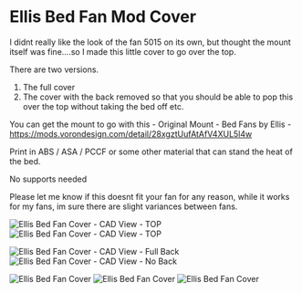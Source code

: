 
# Ellis Bed Fan Mod Cover

I didnt really like the look of the fan 5015 on its own, but thought the mount itself was fine....so I made this little cover to go over the top.

There are two versions.

1) The full cover  
2) The cover with the back removed so that you should be able to pop this over the top without taking the bed off etc.
   
You can get the mount to go with this - Original Mount - Bed Fans by Ellis - https://mods.vorondesign.com/detail/28xgztUufAtAfV4XUL5l4w

Print in ABS / ASA / PCCF or some other material that can stand the heat of the bed.

No supports needed


Please let me know if this doesnt fit your fan for any reason, while it works for my fans, im sure there are slight variances between fans.

![Ellis Bed Fan Cover - CAD View - TOP](IMAGES/Bed_Fan_CAD_Top.png "Bed Fan Cover - CAD View - TOP")
![Ellis Bed Fan Cover - CAD View - TOP](IMAGES/Bed_Fan_CAD_Bottom.png "Bed Fan Cover - CAD View - BOTTOM")

![Ellis Bed Fan Cover - CAD View - Full Back](IMAGES/Bed_Fan_CAD_Full_Back.png "Bed Fan Cover - CAD View - Full Back")
![Ellis Bed Fan Cover - CAD View - No Back](IMAGES/Bed_Fan_CAD_No_Back.png "Bed Fan Cover - CAD View - No Back")

![Ellis Bed Fan Cover](IMAGES/Bed_Fan_Cover_Image_1.JPG "Bed Fan Cover")
![Ellis Bed Fan Cover](IMAGES/Bed_Fan_Cover_Image_2.JPG "Bed Fan Cover")
![Ellis Bed Fan Cover](IMAGES/Bed_Fan_Cover_Image_3.JPG "Bed Fan Cover")
